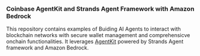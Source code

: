 ### Coinbase AgentKit and Strands Agent Framework with Amazon Bedrock
This repository contains examples of Buiding AI Agents to interact with blockchain networks with secure wallet management and comprehensicve onchain functionalities. 
It leverages [AgentKit](https://docs.cdp.coinbase.com/agentkit/docs/welcome) powered by Strands Agent framework and Amazon Bedrock.

